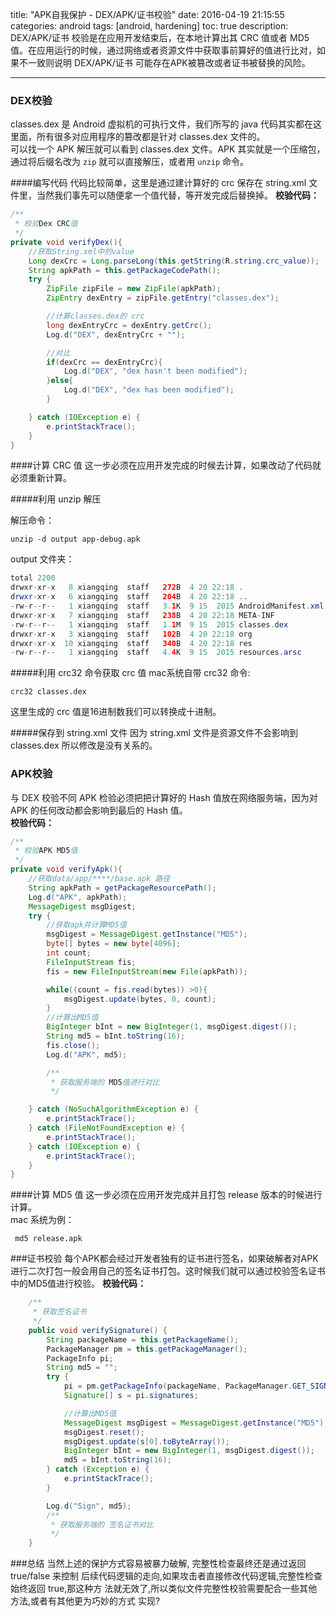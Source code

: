 title: "APK自我保护 - DEX/APK/证书校验"
date: 2016-04-19 21:15:55
categories: android
tags: [android, hardening]
toc: true
description: DEX/APK/证书 校验是在应用开发结束后，在本地计算出其 CRC 值或者 MD5值。在应用运行的时候，通过网络或者资源文件中获取事前算好的值进行比对，如果不一致则说明 DEX/APK/证书 可能存在APK被篡改或者证书被替换的风险。

---

### DEX校验
classes.dex 是 Android 虚拟机的可执行文件，我们所写的 java 代码其实都在这里面，所有很多对应用程序的篡改都是针对 classes.dex 文件的。    
可以找一个 APK 解压就可以看到 classes.dex 文件。APK 其实就是一个压缩包，通过将后缀名改为 `zip` 就可以直接解压，或者用 `unzip` 命令。    

####编写代码
代码比较简单，这里是通过建计算好的 crc 保存在 string.xml 文件里，当然我们事先可以随便拿一个值代替，等开发完成后替换掉。
**校验代码：**

```java
/**
 * 校验Dex CRC值
 */
private void verifyDex(){
    //获取String.xml中的value
    Long dexCrc = Long.parseLong(this.getString(R.string.crc_value));
    String apkPath = this.getPackageCodePath();
    try {
        ZipFile zipFile = new ZipFile(apkPath);
        ZipEntry dexEntry = zipFile.getEntry("classes.dex");

        //计算classes.dex的 crc
        long dexEntryCrc = dexEntry.getCrc();
        Log.d("DEX", dexEntryCrc + "");

        //对比
        if(dexCrc == dexEntryCrc){
            Log.d("DEX", "dex hasn't been modified");
        }else{
            Log.d("DEX", "dex has been modified");
        }

    } catch (IOException e) {
        e.printStackTrace();
    }
}
```

####计算 CRC 值
这一步必须在应用开发完成的时候去计算，如果改动了代码就必须重新计算。

#####利用 unzip 解压

解压命令：   

    unzip -d output app-debug.apk  

output 文件夹：

```java
total 2200
drwxr-xr-x   8 xiangqing  staff   272B  4 20 22:18 .
drwxr-xr-x   6 xiangqing  staff   204B  4 20 22:18 ..
-rw-r--r--   1 xiangqing  staff   3.1K  9 15  2015 AndroidManifest.xml
drwxr-xr-x   7 xiangqing  staff   238B  4 20 22:18 META-INF
-rw-r--r--   1 xiangqing  staff   1.1M  9 15  2015 classes.dex
drwxr-xr-x   3 xiangqing  staff   102B  4 20 22:18 org
drwxr-xr-x  10 xiangqing  staff   340B  4 20 22:18 res
-rw-r--r--   1 xiangqing  staff   4.4K  9 15  2015 resources.arsc
```

#####利用 crc32 命令获取 crc 值
mac系统自带 crc32 命令:   

    crc32 classes.dex

这里生成的 crc 值是16进制数我们可以转换成十进制。

#####保存到 string.xml 文件
因为 string.xml 文件是资源文件不会影响到 classes.dex 所以修改是没有关系的。

### APK校验

与 DEX 校验不同 APK 检验必须把把计算好的 Hash 值放在网络服务端，因为对 APK 的任何改动都会影响到最后的 Hash 值。    
**校验代码：**

```java
/**
 * 校验APK MD5值
 */
private void verifyApk(){
    //获取data/app/****/base.apk 路径
    String apkPath = getPackageResourcePath();
    Log.d("APK", apkPath);
    MessageDigest msgDigest;
    try {
        //获取apk并计算MD5值
        msgDigest = MessageDigest.getInstance("MD5");
        byte[] bytes = new byte[4096];
        int count;
        FileInputStream fis;
        fis = new FileInputStream(new File(apkPath));

        while((count = fis.read(bytes)) >0){
            msgDigest.update(bytes, 0, count);
        }
        //计算出MD5值
        BigInteger bInt = new BigInteger(1, msgDigest.digest());
        String md5 = bInt.toString(16);
        fis.close();
        Log.d("APK", md5);

        /**
         * 获取服务端的 MD5值进行对比
         */

    } catch (NoSuchAlgorithmException e) {
        e.printStackTrace();
    } catch (FileNotFoundException e) {
        e.printStackTrace();
    } catch (IOException e) {
        e.printStackTrace();
    }
}
```

####计算 MD5 值
这一步必须在应用开发完成并且打包 release 版本的时候进行计算。    
mac 系统为例：  
  
     md5 release.apk

###证书校验
每个APK都会经过开发者独有的证书进行签名，如果破解者对APK进行二次打包一般会用自己的签名证书打包。这时候我们就可以通过校验签名证书中的MD5值进行校验。
**校验代码：**
```java
    /**
     * 获取签名证书
     */
    public void verifySignature() {
        String packageName = this.getPackageName();
        PackageManager pm = this.getPackageManager();
        PackageInfo pi;
        String md5 = "";
        try {
            pi = pm.getPackageInfo(packageName, PackageManager.GET_SIGNATURES);
            Signature[] s = pi.signatures;

            //计算出MD5值
            MessageDigest msgDigest = MessageDigest.getInstance("MD5");
            msgDigest.reset();
            msgDigest.update(s[0].toByteArray());
            BigInteger bInt = new BigInteger(1, msgDigest.digest());
            md5 = bInt.toString(16);
        } catch (Exception e) {
            e.printStackTrace();
        }

        Log.d("Sign", md5);
        /**
         * 获取服务端的 签名证书对比
         */
    }
```
###总结
当然上述的保护方式容易被暴力破解, 完整性检查最终还是通过返回 true/false 来控制 后续代码逻辑的走向,如果攻击者直接修改代码逻辑,完整性检查始终返回 true,那这种方 法就无效了,所以类似文件完整性校验需要配合一些其他方法,或者有其他更为巧妙的方式 实现?